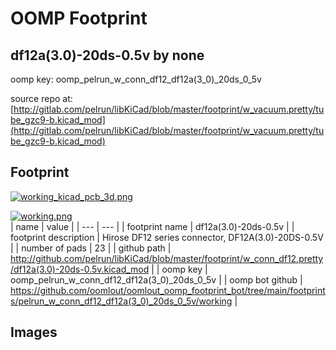 # OOMP Footprint  
## df12a(3.0)-20ds-0.5v  by none  
  
oomp key: oomp_pelrun_w_conn_df12_df12a(3_0)_20ds_0_5v  
  
source repo at: [http://gitlab.com/pelrun/libKiCad/blob/master/footprint/w_vacuum.pretty/tube_gzc9-b.kicad_mod](http://gitlab.com/pelrun/libKiCad/blob/master/footprint/w_vacuum.pretty/tube_gzc9-b.kicad_mod)  
## Footprint  
  
[![working_kicad_pcb_3d.png](working_kicad_pcb_3d_600.png)](working_kicad_pcb_3d.png)  
  
[![working.png](working_600.png)](working.png)  
| name | value | 
| --- | --- | 
| footprint name | df12a(3.0)-20ds-0.5v | 
| footprint description | Hirose DF12 series connector, DF12A(3.0)-20DS-0.5V | 
| number of pads | 23 | 
| github path | http://github.com/pelrun/libKiCad/blob/master/footprint/w_conn_df12.pretty/df12a(3.0)-20ds-0.5v.kicad_mod | 
| oomp key | oomp_pelrun_w_conn_df12_df12a(3_0)_20ds_0_5v | 
| oomp bot github | https://github.com/oomlout/oomlout_oomp_footprint_bot/tree/main/footprints/pelrun_w_conn_df12_df12a(3_0)_20ds_0_5v/working | 
## Images  
